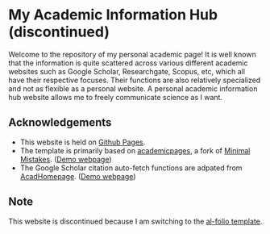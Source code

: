 # My Academic Information Hub (discontinued)

Welcome to the repository of my personal academic page! It is well known that the information is quite scattered across various different academic websites such as Google Scholar, Researchgate, Scopus, etc, which all have their respective focuses. Their functions are also relatively specialized and not as flexible as a personal website. A personal academic information hub website allows me to freely communicate science as I want. 

## Acknowledgements

* This website is held on [Github Pages](https://pages.github.com/).
* The template is primarily based on [academicpages](https://github.com/academicpages/academicpages.github.io), a fork of [Minimal Mistakes](https://mademistakes.com/work/jekyll-themes/minimal-mistakes/). ([Demo webpage](https://academicpages.github.io/))
* The Google Scholar citation auto-fetch functions are adpated from [AcadHomepage](https://github.com/RayeRen/acad-homepage.github.io). ([Demo webpage](https://rayeren.github.io/acad-homepage.github.io/))


## Note

This website is discontinued because I am switching to the [al-folio template](https://alshedivat.github.io/al-folio/).